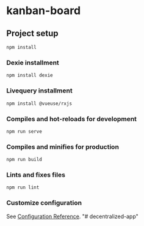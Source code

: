 # kanban-board

## Project setup
```
npm install
```
### Dexie installment
```
npm install dexie
```

### Livequery installment
```
npm install @vueuse/rxjs
```

### Compiles and hot-reloads for development
```
npm run serve
```

### Compiles and minifies for production
```
npm run build
```

### Lints and fixes files
```
npm run lint
```

### Customize configuration
See [Configuration Reference](https://cli.vuejs.org/config/).
"# decentralized-app" 
